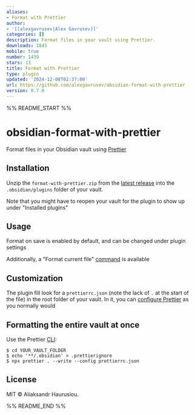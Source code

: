 ```yaml
---
aliases:
- Format with Prettier
author:
- '[[alexgavrusev|Alex Gavrusev]]'
categories: []
description: Format files in your vault using Prettier.
downloads: 1845
mobile: true
number: 1439
stars: 13
title: Format with Prettier
type: plugin
updated: '2024-12-08T02:37:00'
url: https://github.com/alexgavrusev/obsidian-format-with-prettier
version: 0.7.0
---
```


%% README_START %%

# obsidian-format-with-prettier

Format files in your Obsidian vault using [Prettier](https://prettier.io)

## Installation

Unzip the `format-with-prettier.zip` from the [latest release](https://github.com/alexgavrusev/obsidian-format-with-prettier/releases/latest) into the `.obsidian/plugins` folder of your vault.

Note that you might have to reopen your vault for the plugin to show up under "Installed plugins"

## Usage

Format on save is enabled by default, and can be changed under plugin settings

Additionally, a "Format current file" [command](https://help.obsidian.md/Plugins/Command+palette) is available

## Customization

The plugin fill look for a `prettierrc.json` (note the lack of `.` at the start of the file) in the root folder of your vault. In it, you can [configure Prettier](https://prettier.io/docs/en/configuration) as you normally would

## Formatting the entire vault at once

Use the Prettier [CLI](https://prettier.io/docs/en/cli):

```console
$ cd YOUR_VAULT_FOLDER
$ echo '**/.obsidian' > .prettierignore
$ npx prettier . --write --config prettierrc.json
```

## License

MIT © Aliaksandr Haurusiou.


%% README_END %%